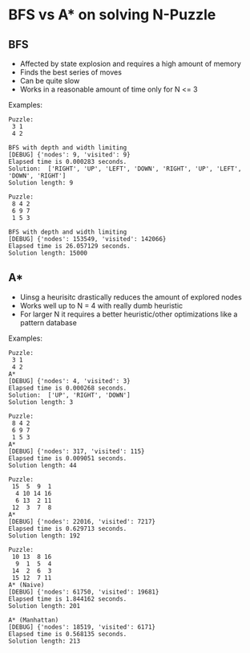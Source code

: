 BFS vs A* on solving N-Puzzle
===

## BFS

* Affected by state explosion and requires a high amount of memory
* Finds the best series of moves
* Can be quite slow
* Works in a reasonable amount of time only for N <= 3

Examples:

```
Puzzle:
 3 1
 4 2

BFS with depth and width limiting
[DEBUG] {'nodes': 9, 'visited': 9}
Elapsed time is 0.000283 seconds.
Solution:  ['RIGHT', 'UP', 'LEFT', 'DOWN', 'RIGHT', 'UP', 'LEFT', 'DOWN', 'RIGHT']
Solution length: 9
```

```
Puzzle:
 8 4 2
 6 9 7
 1 5 3

BFS with depth and width limiting
[DEBUG] {'nodes': 153549, 'visited': 142066}
Elapsed time is 26.057129 seconds.
Solution length: 15000
```

## A*

* Uinsg a heurisitc drastically reduces the amount of explored nodes
* Works well up to N = 4 with really dumb heuristic
* For larger N it requires a better heuristic/other optimizations like a pattern database

Examples:
```
Puzzle:
 3 1
 4 2
A*
[DEBUG] {'nodes': 4, 'visited': 3}
Elapsed time is 0.000268 seconds.
Solution:  ['UP', 'RIGHT', 'DOWN']
Solution length: 3
```

```
Puzzle:
 8 4 2
 6 9 7
 1 5 3
A*
[DEBUG] {'nodes': 317, 'visited': 115}
Elapsed time is 0.009051 seconds.
Solution length: 44
```

```
Puzzle:
 15  5  9  1
  4 10 14 16
  6 13  2 11
 12  3  7  8
A*
[DEBUG] {'nodes': 22016, 'visited': 7217}
Elapsed time is 0.629713 seconds.
Solution length: 192
```

```
Puzzle:
 10 13  8 16
  9  1  5  4
 14  2  6  3
 15 12  7 11
A* (Naive)
[DEBUG] {'nodes': 61750, 'visited': 19681}
Elapsed time is 1.844162 seconds.
Solution length: 201

A* (Manhattan)
[DEBUG] {'nodes': 18519, 'visited': 6171}
Elapsed time is 0.568135 seconds.
Solution length: 213
```